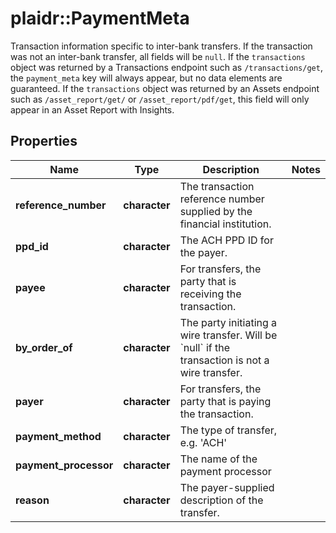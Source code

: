 # plaidr::PaymentMeta

Transaction information specific to inter-bank transfers. If the transaction was not an inter-bank transfer, all fields will be `null`.  If the `transactions` object was returned by a Transactions endpoint such as `/transactions/get`, the `payment_meta` key will always appear, but no data elements are guaranteed. If the `transactions` object was returned by an Assets endpoint such as `/asset_report/get/` or `/asset_report/pdf/get`, this field will only appear in an Asset Report with Insights.

## Properties
Name | Type | Description | Notes
------------ | ------------- | ------------- | -------------
**reference_number** | **character** | The transaction reference number supplied by the financial institution. | 
**ppd_id** | **character** | The ACH PPD ID for the payer. | 
**payee** | **character** | For transfers, the party that is receiving the transaction. | 
**by_order_of** | **character** | The party initiating a wire transfer. Will be &#x60;null&#x60; if the transaction is not a wire transfer. | 
**payer** | **character** | For transfers, the party that is paying the transaction. | 
**payment_method** | **character** | The type of transfer, e.g. &#39;ACH&#39; | 
**payment_processor** | **character** | The name of the payment processor | 
**reason** | **character** | The payer-supplied description of the transfer. | 


